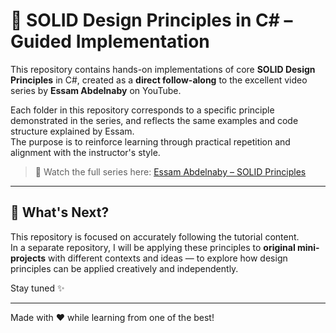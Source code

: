 # 🧠 SOLID Design Principles in C# – Guided Implementation

This repository contains hands-on implementations of core **SOLID Design Principles** in C#, created as a **direct follow-along** to the excellent video series by **Essam Abdelnaby** on YouTube.

Each folder in this repository corresponds to a specific principle demonstrated in the series, and reflects the same examples and code structure explained by Essam.  
The purpose is to reinforce learning through practical repetition and alignment with the instructor's style.

> 🎥 Watch the full series here: [Essam Abdelnaby – SOLID Principles](https://www.youtube.com/playlist?list=PL4n1Qos4Tb6ThSyydEJTm7xJ3qEwE8Oyu)

---

## 🌟 What's Next?

This repository is focused on accurately following the tutorial content.  
In a separate repository, I will be applying these principles to **original mini-projects** with different contexts and ideas — to explore how design principles can be applied creatively and independently.

Stay tuned ✨

---
Made with ❤️ while learning from one of the best!
